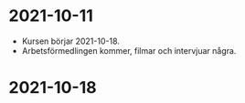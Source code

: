 
# 2021-10-11

- Kursen börjar 2021-10-18.
- Arbetsförmedlingen kommer, filmar och intervjuar några.

# 2021-10-18


